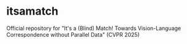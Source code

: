 # itsamatch
Official repository for "It's a (Blind) Match! Towards Vision-Language Correspondence without Parallel Data" (CVPR 2025)
